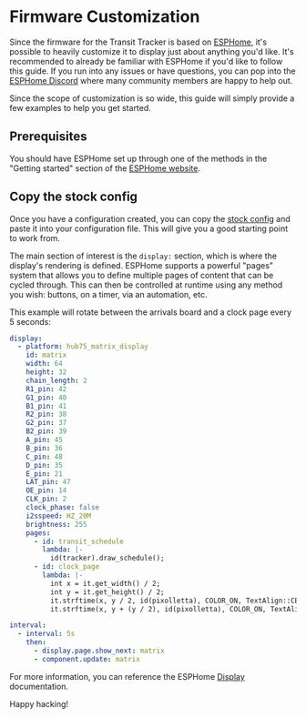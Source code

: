 # Firmware Customization

Since the firmware for the Transit Tracker is based on [ESPHome](https://esphome.io/), it's possible to heavily customize it to display just about anything you'd like. It's recommended to already be familiar with ESPHome if you'd like to follow this guide. If you run into any issues or have questions, you can pop into the [ESPHome Discord](https://discord.gg/KhAMKrd) where many community members are happy to help out.

Since the scope of customization is so wide, this guide will simply provide a few examples to help you get started.

## Prerequisites

You should have ESPHome set up through one of the methods in the "Getting started" section of the [ESPHome website](https://esphome.io/).

## Copy the stock config

Once you have a configuration created, you can copy the [stock config](https://github.com/EastsideUrbanism/transit-tracker/blob/main/firmware/transit-tracker.yaml) and paste it into your configuration file. This will give you a good starting point to work from.

The main section of interest is the `display:` section, which is where the display's rendering is defined. ESPHome supports a powerful "pages" system that allows you to define multiple pages of content that can be cycled through. This can then be controlled at runtime using any method you wish: buttons, on a timer, via an automation, etc.

This example will rotate between the arrivals board and a clock page every 5 seconds:

```yaml
display:
  - platform: hub75_matrix_display
    id: matrix
    width: 64
    height: 32
    chain_length: 2
    R1_pin: 42
    G1_pin: 40
    B1_pin: 41
    R2_pin: 38
    G2_pin: 37
    B2_pin: 39
    A_pin: 45
    B_pin: 36
    C_pin: 48
    D_pin: 35
    E_pin: 21
    LAT_pin: 47
    OE_pin: 14
    CLK_pin: 2
    clock_phase: false
    i2sspeed: HZ_20M
    brightness: 255
    pages:
      - id: transit_schedule
        lambda: |-
          id(tracker).draw_schedule();
      - id: clock_page
        lambda: |-
          int x = it.get_width() / 2;
          int y = it.get_height() / 2;
          it.strftime(x, y / 2, id(pixolletta), COLOR_ON, TextAlign::CENTER, "%r", id(sntp_time).now());
          it.strftime(x, y + (y / 2), id(pixolletta), COLOR_ON, TextAlign::CENTER, "%B %d, %Y", id(sntp_time).now());

interval:
  - interval: 5s
    then:
      - display.page.show_next: matrix
      - component.update: matrix
```

For more information, you can reference the ESPHome [Display](https://esphome.io/components/display/#display-pages) documentation.

Happy hacking!
